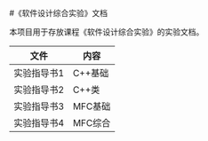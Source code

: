 #《软件设计综合实验》文档

本项目用于存放课程《软件设计综合实验》的实验文档。

|文件      |内容   |
|----------|------|
|实验指导书1|C++基础|
|实验指导书2|C++类  |
|实验指导书3|MFC基础|
|实验指导书4|MFC综合|